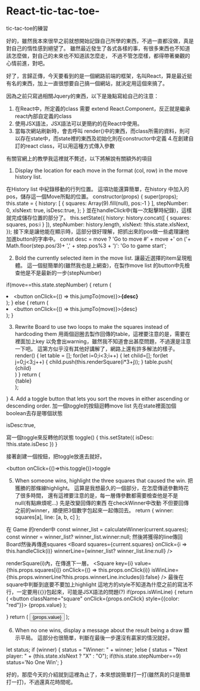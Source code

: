 # React-tic-tac-toe-
tic-tac-toe的練習

好的，雖然我本來很早之前就想開始記錄自己所學的東西，不過一直都沒做，真是對自己的惰性感到絕望了。
雖然最近發生了各式各樣的事，有很多東西也不知道該怎麼做，對自己的未來也不知道該怎麼走，
不過不管怎麼樣，都得帶著樂觀的心情前進，對吧。

好了，言歸正傳，今天要看到的是一個網路前端的框架，名叫React，算是最近挺有名的東西，加上一直很想要自己搞一個網站，就決定用這個來搞了。


因為之前只寫過相關Jquery的東西，以下是幾點寫給自己的注意：
1. 在React中，所定義的class 需要 extend React.Component，反正就是繼承react內部自定義的class
2. 使用JSX語法，JSX語法可以更簡約的在React中使用。
3. 當每次網站刷新時，會去呼叫 render()中的東西，而class所需的資料，則可以存在state中，而state裡的東西及初始化則在constructor中定義
4.在創建自訂的react class，可以用這種方式傳入參數
<class
	prop1
	prop2
	prop3
/>


有關官網上的教學我這裡就不贅述，以下將解說有關額外的項目

1. Display the location for each move in the format (col, row) in the move history list.

在History list 中紀錄移動的行列位置。
這項功能還算簡單，在history 中加入的pos，儲存這一個Move所點的位置。
constructor(props) {
    super(props);
    this.state = {
      history: [
        {
          squares: Array(9).fill(null),
          pos:-1 
        }
      ],
      stepNumber: 0,
      xIsNext: true,
      isDesc:true,
    };
  }
並在handleClick中(每一次點擊時紀錄)，這樣就完成儲存位置的部分了。
this.setState({
      history: history.concat([
        {
          squares: squares,
          pos:i
        }
      ]),
      stepNumber: history.length,
      xIsNext: !this.state.xIsNext,
    });
接下來是讓他能在顯示時，這部分很好理解，把抓出來的pos做一些處理讓他加進button的字串中。
const desc = move ?
        'Go to move #' + move +' on ('+ Math.floor(step.pos/3)+ ',' + step.pos%3 + ')':
        'Go to game start';


2. Bold the currently selected item in the move list.
讓最近選擇的item呈現粗體。
這一個挺簡單的(雖然我也是上網查)，在製作move list 的button中先檢查他是不是最新的一步(stepNumber)

 if(move==this.state.stepNumber)
       {
          return (
          <li key={move}>
            <button onClick={() => this.jumpTo(move)}><b>{desc}</b></button>
          </li>
          );
       }
      else
      {
        return (
          <li key={move}>
            <button onClick={() => this.jumpTo(move)}>{desc}</button>
          </li>
        );
      }

	  
3. Rewrite Board to use two loops to make the squares instead of hardcoding them
用兩個迴圈去製作回傳的table，這裡要注意的是，需要在裡面加上key 以免會出warning，雖然我不知道會出甚麼問題，不過還是注意一下吧。
這第方似乎沒有其他好講解了，網路上還有許多解法的樣子。
 render() {
    let table = [];
    for(let i=0;i<3;i++)
      {
        let child=[];
        for(let j=0;j<3;j++)
        {
          child.push(this.renderSquare(i*3+j));
        }
        table.push(<div key={i} className='board-row'>{child}</div>)
      }
      return (
      <div>
        {table}
      </div>
    );
  }
4. Add a toggle button that lets you sort the moves in either ascending or descending order.
加一個toggle的按鈕迴轉move list
先在state裡面加個boolean去存是哪個狀態

isDesc:true,

寫一個toggle來反轉他的狀態
toggle()
  {
    this.setState({
      isDesc: !this.state.isDesc
    })
  }

接著創建一個按鈕，把toggle放進去就好。  
  
<button onClick={()=>this.toggle()}>toggle</button>

5. When someone wins, highlight the three squares that caused the win.
把獲勝的那條線highlight。
這算是我想最久的一個部分，在怎麼傳遞參數時花了很多時間，
還有這裡要注意的是，每一層傳參數都需要檢查他是不是null(有點麻煩呢...)
先是改變回傳的東西
在checkWinner中改動
不但要回傳之前的winner，順便把3個數字包起來一起傳回去。
return { winner: squares[a], line: [a, b, c] };

在 Game 的render中
const winner_list = calculateWinner(current.squares);
const winner = winner_list? winner_list.winner:null;
然後將獲得的line傳回Board然後再傳進squares
<Board
    squares={current.squares}
    onClick={i => this.handleClick(i)}
    winnerLine={winner_list? winner_list.line:null}
/>

renderSquare(i)內，在傳進下一層。
<Square
    key={i}
    value={this.props.squares[i]}
    onClick={() => this.props.onClick(i)}
    isWinLine={this.props.winnerLine?this.props.winnerLine.includes(i):false}
/>
最後在square中判斷到底要不要加上highlight
這地方的style不知道為什麼之前的寫法不行，一定要用{{}}包起來，可能是JSX語法的問題(?)
if(props.isWinLine)
{
    return (
      <button className="square" onClick={props.onClick}  style={{color: "red"}}>
        {props.value}
      </button>
    );
    
}
return (
  <button className="square" onClick={props.onClick} >
    {props.value}
  </button>
);

6. When no one wins, display a message about the result being a draw
顯示平局。
這部分也很簡單，判斷在最後一步還沒有贏家的情況就好。

let status;
if (winner) {
  status = "Winner: " + winner;
}else {
  status = "Next player: " + (this.state.xIsNext ? "X" : "O");
  if(this.state.stepNumber==9)
  status='No One Win';
}

好的，那麼今天的介紹就到這裡為止了，本來想說簡單打一打(雖然真的只是簡單打一打)，不過還真花時間呢。




